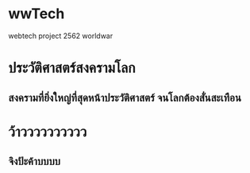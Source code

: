 # wwTech
webtech project 2562 worldwar
<h1> ประวัติศาสตร์สงครามโลก </h1>
<h2> สงครามที่ยิ่งใหญ่ที่สุดหน้าประวัติศาสตร์ จนโลกต้องสั่นสะเทือน

<h1> ว้าวววววววววว </h1>
<h2> จิงป้ะค้าบบบบ </h2>
